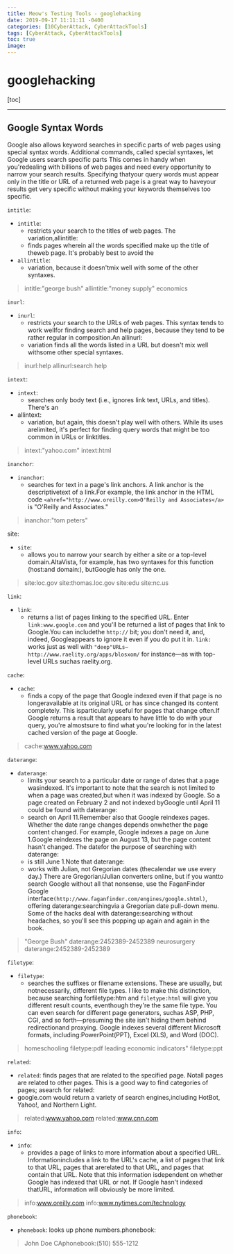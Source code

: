 ```yaml
---
title: Meow's Testing Tools - googlehacking
date: 2019-09-17 11:11:11 -0400
categories: [10CyberAttack, CyberAttackTools]
tags: [CyberAttack, CyberAttackTools]
toc: true
image:
---
```


# googlehacking

[toc]

---

## Google Syntax Words

Google also allows keyword searches in specific parts of web pages using special syntax words. Additional commands, called special syntaxes, let Google users search specific parts This comes in handy when you'redealing with billions of web pages and need every opportunity to narrow your search results. Specifying thatyour query words must appear only in the title or URL of a returned web page is a great way to haveyour results get very specific without making your keywords themselves too specific.

`intitle`:
- `intitle`:
  - restricts your search to the titles of web pages. The variation,allintitle:
  - finds pages wherein all the words specified make up the title of theweb page. It's probably best to avoid the
- `allintitle`:
  - variation, because it doesn'tmix well with some of the other syntaxes.
> intitle:"george bush"
> allintitle:"money supply" economics

`inurl`:
- `inurl`:
  - restricts your search to the URLs of web pages. This syntax tends to work wellfor finding search and help pages, because they tend to be rather regular in composition.An allinurl:
  - variation finds all the words listed in a URL but doesn't mix well withsome other special syntaxes.

> inurl:help
> allinurl:search help

`intext`:
- `intext`:
  - searches only body text (i.e., ignores link text, URLs, and titles). There's an
- allintext:
  - variation, but again, this doesn't play well with others. While its uses arelimited, it's perfect for finding query words that might be too common in URLs or linktitles.
> intext:"yahoo.com"
> intext:html


`inanchor`:
- `inanchor`:
  - searches for text in a page's link anchors. A link anchor is the descriptivetext of a link.For example, the link anchor in the HTML code `<ahref="http://www.oreilly.com>O'Reilly and Associates</a>` is "O'Reilly and Associates."

> inanchor:"tom peters"

site:
- `site`:
  - allows you to narrow your search by either a site or a top-level domain.AltaVista, for example, has two syntaxes for this function (host:and domain:), butGoogle has only the one.

> site:loc.gov
> site:thomas.loc.gov
> site:edu
> site:nc.us

`link`:
- `link`:
  - returns a list of pages linking to the specified URL. Enter `link:www.google.com` and you'll be returned a list of pages that link to Google.You can includethe `http://` bit; you don't need it, and, indeed, Googleappears to ignore it even if you do put it in. `link:` works just as well with `"deep"URLs—http://www.raelity.org/apps/blosxom/` for instance—as with top-level URLs suchas raelity.org.

`cache`:
- `cache`:
  - finds a copy of the page that Google indexed even if that page is no longeravailable at its original URL or has since changed its content completely. This isparticularly useful for pages that change often.If Google returns a result that appears to have little to do with your query, you're almostsure to find what you're looking for in the latest cached version of the page at Google.
> cache:www.yahoo.com

`daterange`:
- `daterange`:
  - limits your search to a particular date or range of dates that a page wasindexed. It's important to note that the search is not limited to when a page was created,but when it was indexed by Google. So a page created on February 2 and not indexed byGoogle until April 11 could be found with daterange:
  - search on April 11.Remember also that Google reindexes pages. Whether the date range changes depends onwhether the page content changed. For example, Google indexes a page on June 1.Google reindexes the page on August 13, but the page content hasn't changed. The datefor the purpose of searching with daterange:
  - is still June 1.Note that daterange:
  - works with Julian, not Gregorian dates (thecalendar we use every day.) There are Gregorian/Julian converters online, but if you wantto search Google without all that nonsense, use the FaganFinder Google interface`(http://www.faganfinder.com/engines/google.shtml)`, offering daterange:searchingvia a Gregorian date pull-down menu. Some of the hacks deal with daterange:searching without headaches, so you'll see this popping up again and again in the book.
> "George Bush" daterange:2452389-2452389
> neurosurgery daterange:2452389-2452389


`filetype`:
- `filetype`:
  - searches the suffixes or filename extensions. These are usually, but notnecessarily, different file types. I like to make this distinction, because searching forfiletype:htm and `filetype:html` will give you different result counts, eventhough they're the same file type. You can even search for different page generators, suchas ASP, PHP, CGI, and so forth—presuming the site isn't hiding them behind redirectionand proxying. Google indexes several different Microsoft formats, including:PowerPoint(PPT), Excel (XLS), and Word (DOC).
> homeschooling filetype:pdf
> leading economic indicators"  filetype:ppt


`related`:
- `related`: finds pages that are related to the specified page. Notall pages are related to other pages. This is a good way to find categories of pages; asearch for related:
- google.com would return a variety of search engines,including HotBot, Yahoo!, and Northern Light.
> related:www.yahoo.com
> related:www.cnn.com


`info`:
- `info`:
  - provides a page of links to more information about a specified URL. Informationincludes a link to the URL's cache, a list of pages that link to that URL, pages that arerelated to that URL, and pages that contain that URL. Note that this information isdependent on whether Google has indexed that URL or not. If Google hasn't indexed thatURL, information will obviously be more limited.
> info:www.oreilly.com
> info:www.nytimes.com/technology


`phonebook`:
- `phonebook`: looks up phone numbers.phonebook:
> John Doe CAphonebook:(510) 555-1212
